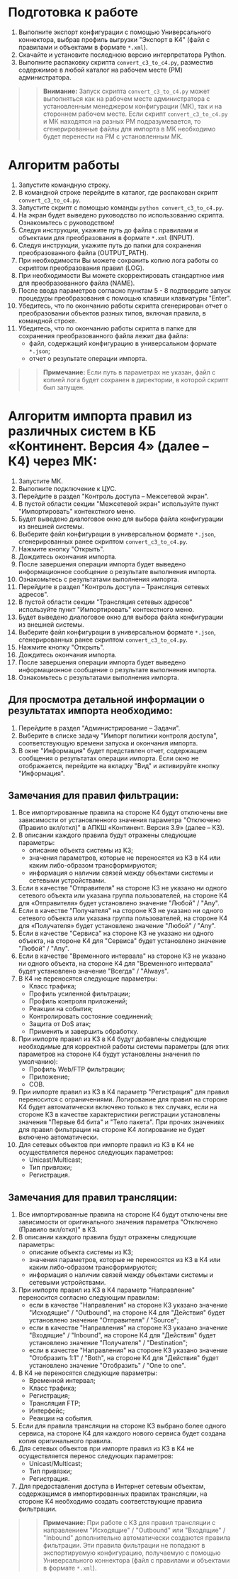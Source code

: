 # Подготовка к работе

1. Выполните экспорт конфигурации с помощью Универсального коннектора, выбрав профиль выгрузки "Экспорт в К4" (файл c правилами и объектами в формате `*.xml`).
2. Скачайте и установите последнюю версию интерпретатора Python.
3. Выполните распаковку скрипта `convert_c3_to_c4.py`, разместив содержимое в любой каталог на рабочем месте (РМ) администратора.

>>**Внимание:** Запуск скрипта `convert_c3_to_c4.py` может выполняться как на рабочем месте администратора с установленным менеджером конфигурации (МК), так и на стороннем рабочем месте. Если скрипт `convert_c3_to_c4.py` и МК находятся на разных РМ подразумевается, то сгенерированные файлы для импорта в МК необходимо будет перенести на РМ с установленным МК.

# Алгоритм работы

1. Запустите командную строку.
2. В командной строке перейдите в каталог, где распакован скрипт `convert_c3_to_c4.py`.
3. Запустите скрипт с помощью команды `python convert_c3_to_c4.py`.
4. На экран будет выведено руководство по использованию скрипта. Ознакомьтесь с руководством!
5. Следуя инструкции, укажите путь до файла c правилами и объектами для преобразования в формате `*.xml` (INPUT).
6. Следуя инструкции, укажите путь до папки для сохранения преобразованного файла (OUTPUT_PATH).
7. При необходимости Вы можете сохранить копию лога работы со скриптом преобразования правил (LOG).
8. При необходимости Вы можете скорректировать стандартное имя для преобразованного файла (NAME).
9. После ввода параметров согласно пунктам 5 - 8 подтвердите запуск процедуры преобразования с помощью клавиши клавиатуры "Enter".
10. Убедитесь, что по окончанию работы скрипта сгенерирован отчет о преобразовании объектов разных типов, включая правила, в командной строке.
11. Убедитесь, что по окончанию работы скрипта в папке для сохранения преобразованного файла лежит два файла:
    - файл, содержащий конфигурацию в универсальном формате `*.json`; 
    - отчет о результате операции импорта.

>>**Примечание:** Если путь в параметрах не указан, файл с копией лога будет сохранен в директории, в которой скрипт был запущен. 

# Алгоритм импорта правил из различных систем в КБ «Континент. Версия 4» (далее – К4) через МК:

1. Запустите МК.
2. Выполните подключение к ЦУС.
3. Перейдите в раздел "Контроль доступа – Межсетевой экран".
4. В пустой области секции "Межсетевой экран" используйте пункт "Импортировать" контекстного меню.
5. Будет выведено диалоговое окно для выбора файла конфигурации из внешней системы.
7. Выберите файл конфигурации в универсальном формате `*.json`, сгенерированных ранее скриптом `convert_c3_to_c4.py`.
8. Нажмите кнопку "Открыть".
9. Дождитесь окончания импорта.
10. После завершения операции импорта будет выведено информационное сообщение о результате выполнения импорта.
11. Ознакомьтесь с результатами выполнения импорта.
12. Перейдите в раздел "Контроль доступа – Трансляция сетевых адресов".
13. В пустой области секции "Трансляция сетевых адресов" используйте пункт "Импортировать" контекстного меню.
14. Будет выведено диалоговое окно для выбора файла конфигурации из внешней системы.
15. Выберите файл конфигурации в универсальном формате `*.json`, сгенерированных ранее скриптом `convert_c3_to_c4.py`.
16. Нажмите кнопку "Открыть".
17. Дождитесь окончания импорта.
18. После завершения операции импорта будет выведено информационное сообщение о результате выполнения импорта.
19. Ознакомьтесь с результатами выполнения импорта.

## Для просмотра детальной информации о результатах импорта необходимо:

1. Перейдите в раздел "Администрирование – Задачи".
2. Выберите в списке задачу "Импорт политики контроля доступа", соответствующую времени запуска и окончания импорта.
3. В окне "Информация" будет представлен отчет, содержащем сообщения о результатах операции импорта. Если окно не отображается, перейдите на вкладку "Вид" и активируйте кнопку "Информация".

## Замечания для правил фильтрации:

1. Все импортированные правила на стороне К4 будут отключены вне зависимости от установленного значения параметра "Отключено (Правило вкл/откл)" в АПКШ «Континент. Версия 3.9» (далее – К3).
2. В описании каждого правила будут отражены следующие параметры:
    - описание объекта системы из К3;
    - значения параметров, которые не переносятся из К3 в К4 или каким либо-образом трансформируются;
    - информация о наличии связей между объектами системы и сетевыми устройствами.
3. Если в качестве "Отправителя" на стороне К3 не указано ни одного сетевого объекта или указана группа пользователей, на стороне К4 для «Отправителя» будет установлено значение "Любой" / "Any".
4. Если в качестве "Получателя" на стороне К3 не указано ни одного сетевого объекта или указана группа пользователей, на стороне К4 для «Получателя» будет установлено значение "Любой" / "Any".
5. Если в качестве "Сервиса" на стороне К3 не указано ни одного объекта, на стороне К4 для "Сервиса" будет установлено значение "Любой" / "Any".
6. Если в качестве "Временного интервала" на стороне К3 не указано ни одного объекта, на стороне К4 для "Временного интервала" будет установлено значение "Всегда" / "Always".
7. В К4 не переносятся следующие параметры: 
    - Класс трафика;
    - Профиль усиленной фильтрации;
    - Профиль контроля приложений;
    - Реакции на события;
    - Контролировать состояние соединений;
    - Защита от DoS атак;
    - Применить и завершить обработку.
8. При импорте правил из К3 в К4 будут добавлены следующие необходимые для корректной работы системы параметры (для этих параметров на стороне К4 будут установлены значения по умолчанию): 
    - Профиль Web/FTP фильтрации;
    - Приложение;
    - СОВ.
9. При импорте правил из К3 в К4 параметр "Регистрация" для правил переносится с ограничениями. Логирование для правил на стороне К4 будет автоматически включено только в тех случаях, если на стороне К3 в качестве характеристики регистрации установлены значения "Первые 64 бита" и "Тело пакета". При прочих значениях для правил фильтрации на стороне К4 логирование не будет включено автоматически.
10. Для сетевых объектов при импорте правил из К3 в К4 не осуществляется перенос следующих параметров: 
    - Unicast/Multicast;
    - Тип привязки;
    - Регистрация.

## Замечания для правил трансляции:

1. Все импортированные правила на стороне К4 будут отключены вне зависимости от оригинального значения параметра "Отключено (Правило вкл/откл)" в К3.
2. В описании каждого правила будут отражены следующие параметры:
    - описание объекта системы из К3;
    - значения параметров, которые не переносятся из К3 в К4 или каким либо-образом трансформируются;
    - информация о наличии связей между объектами системы и сетевыми устройствами.
3. При импорте правил из К3 в К4 параметр "Направление" переносится согласно следующим правилам:
    - если в качестве "Направления" на стороне К3 указано значение "Исходящие" / "Outbound", на стороне К4 для "Действия" будет установлено значение "Отправителя" / "Source";
    - если в качестве "Направления" на стороне К3 указано значение "Входящие" / "Inbound", на стороне К4 для "Действия" будет установлено значение "Получателя" / "Destination";
    - если в качестве "Направления" на стороне К3 указано значение "Отобразить 1:1" / "Both", на стороне К4 для "Действия" будет установлено значение "Отобразить" / "One to one".
4. В К4 не переносятся следующие параметры: 
    - Временной интервал;
    - Класс трафика;
    - Регистрация;
    - Трансляция FTP;
    - Интерфейс;
    - Реакции на события.
5. Если для правила трансляции на стороне К3 выбрано более одного сервиса, на стороне К4 для каждого нового сервиса будет создана копия оригинального правила.
6. Для сетевых объектов при импорте правил из К3 в К4 не осуществляется перенос следующих параметров: 
    - Unicast/Multicast;
    - Тип привязки;
    - Регистрация.
7. Для предоставления доступа в Интернет сетевым объектам, содержащимся в импортированных правилах трансляции, на стороне К4 необходимо создать соответствующие правила фильтрации.

>>**Примечание:** При работе с К3 для правил трансляции с направлением "Исходящие" / "Outbound" или "Входящие" / "Inbound" дополнительно автоматически создаются правила фильтрации. Эти правила фильтрации не попадают в экспортируемую конфигурацию, получаемую с помощью Универсального коннектора (файл c правилами и объектами в формате `*.xml`).
